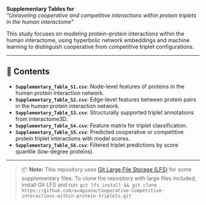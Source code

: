 **Supplementary Tables for**  
*"Unraveling cooperative and competitive interactions within protein triplets in the human interactome"*

This study focuses on modeling protein–protein interactions within the human interactome, using hyperbolic network embeddings and machine learning to distinguish cooperative from competitive triplet configurations.

---

## 📁 Contents

- **`Supplementary_Table_S1.csv`**: Node-level features of proteins in the human protein interaction network.
- **`Supplementary_Table_S2.csv`**: Edge-level features between protein pairs in the human protein interaction network.
- **`Supplementary_Table_S3.csv`**: Structurally supported triplet annotations from Interactome3D.
- **`Supplementary_Table_S4.csv`**: Feature matrix for triplet classification.
- **`Supplementary_Table_S5.csv`**: Predicted cooperative or competitive protein triplet interactions with model scores.
- **`Supplementary_Table_S6.csv`**: Filtered triplet predictions by score quantile (low-degree proteins).

---
> 📦 **Note:** This repository uses [Git Large File Storage (LFS)](https://git-lfs.github.com/) for some supplementary files.
> To clone the repository with large files included, install Git LFS and run:
> `git lfs install && git clone https://github.com/avagiona/Cooperative-Competitive-interactions-within-protein-triplets.git`


